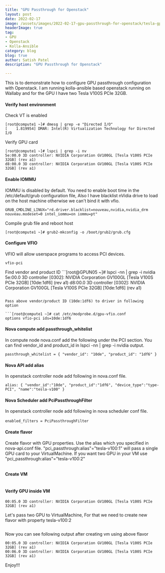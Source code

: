 ```yaml
---
title: "GPU Passthrough for Openstack"
layout: post
date: 2022-02-17
image: /assets/images/2022-02-17-gpu-passthrough-for-openstack/tesla-gpu.png
headerImage: true
tag:
- GPU
- Openstack
- Kolla-Ansible
category: blog
blog: true
author: Satish Patel
description: "GPU Passthrough for Openstack"

---
```


This is to demonstrate how to configure GPU passthrough configuration with Openstack. I am running kolla-ansible based openstack running on Wallaby and for the GPU I have two Tesla V100S PCIe 32GB. 

#### Verify host environment 
Check VT is enabled
```
[root@compute1 ~]# dmesg | grep -e "Directed I/O"
[    1.819954] DMAR: Intel(R) Virtualization Technology for Directed I/O
```
Verify GPU card 

```
[root@compute1 ~]# lspci | grep -i nv
5e:00.0 3D controller: NVIDIA Corporation GV100GL [Tesla V100S PCIe 32GB] (rev a1)
d8:00.0 3D controller: NVIDIA Corporation GV100GL [Tesla V100S PCIe 32GB] (rev a1)
```
#### Enable IOMMU
IOMMU is disabled by default. You need to enable boot time in the /etc/default/grub configuration file, Also I have blacklist nVidia drive to load on the host machine otherwise we can't bind it with vfio. 

```
GRUB_CMDLINE_LINUX="rd.driver.blacklist=nouveau,nvidia,nvidia_drm nouveau.modeset=0 intel_iommu=on iommu=pt"
```
Compile grub file and reboot host

```
[root@compute1 ~]# grub2-mkconfig -o /boot/grub2/grub.cfg
```
#### Configure VFIO 

VFIO will allow userspace programs to access PCI devices. 

```[root@compute1 ~]# cat /etc/modules-load.d/vfio-pci.conf
vfio-pci
```
Find vendor and product ID ```[root@GPUN05 ~]# lspci -nn | grep -i nvidia
5e:00.0 3D controller [0302]: NVIDIA Corporation GV100GL [Tesla V100S PCIe 32GB] [10de:1df6] (rev a1)
d8:00.0 3D controller [0302]: NVIDIA Corporation GV100GL [Tesla V100S PCIe 32GB] [10de:1df6] (rev a1)
```

Pass above vendor/product ID (10de:1df6) to driver in following option 

```[root@compute1 ~]# cat /etc/modprobe.d/gpu-vfio.conf
options vfio-pci ids=10de:1df6
```
#### Nova compute add passthrough_whitelist 
In compute node nova.conf add the following under the PCI section. You can find vendor_id and product_id in lspci -nn | grep -i nvidia output. 

```[PCI]
passthrough_whitelist = { "vendor_id": "10de", "product_id": "1df6" }
```

#### Nova API add alias 
In openstack controller node add following in nova.conf file.

```[PCI]
alias: { "vendor_id":"10de", "product_id":"1df6", "device_type":"type-PCI", "name":"tesla-v100" }
```
#### Nova Scheduler add PciPassthroughFilter

In openstack controller node add following in nova scheduler conf file.

```enabled_filters = PciPassthroughFilter``` 
#### Create flavor 
Create flavor with GPU properties. Use the alias which you specified in nova-api.conf file. "pci_passthrough:alias"="tesla-v100:1" will pass a single GPU card to your VirtualMachine. If you want two GPU in your VM use "pci_passthrough:alias"="tesla-v100:2"

```$ openstack flavor create --vcpus 16 --ram 32768 --disk 160 --property "pci_passthrough:alias"="tesla-v100:1"  gpu1.medium
```
#### Create VM 

```$ openstack server create --flavor gpu1.medium --image ubuntu20_04 --nic net-id=private1 gpu1-vm
```
#### Verify GPU inside VM

```root@gpu1-vm:~# lspci | grep -i nvidia
00:05.0 3D controller: NVIDIA Corporation GV100GL [Tesla V100S PCIe 32GB] (rev a1)
```

Let's pass two GPU to VirtualMachine, For that we need to create new flavor with property tesla-v100:2 

```$ openstack flavor create --vcpus 16 --ram 32768 --disk 160 --property "pci_passthrough:alias"="tesla-v100:1"  gpu2.medium
```
Now you can see following output after creating vm using above flavor 

```root@gpu2-vm:~# lspci | grep -i nvidia
00:05.0 3D controller: NVIDIA Corporation GV100GL [Tesla V100S PCIe 32GB] (rev a1)
00:06.0 3D controller: NVIDIA Corporation GV100GL [Tesla V100S PCIe 32GB] (rev a1)
```
Enjoy!!! 